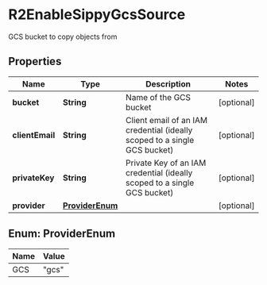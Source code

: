 

# R2EnableSippyGcsSource

GCS bucket to copy objects from

## Properties

| Name | Type | Description | Notes |
|------------ | ------------- | ------------- | -------------|
|**bucket** | **String** | Name of the GCS bucket |  [optional] |
|**clientEmail** | **String** | Client email of an IAM credential (ideally scoped to a single GCS bucket) |  [optional] |
|**privateKey** | **String** | Private Key of an IAM credential (ideally scoped to a single GCS bucket) |  [optional] |
|**provider** | [**ProviderEnum**](#ProviderEnum) |  |  [optional] |



## Enum: ProviderEnum

| Name | Value |
|---- | -----|
| GCS | &quot;gcs&quot; |



